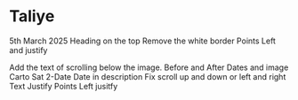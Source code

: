 # Taliye
5th March 2025
Heading on the top
Remove the white border
Points Left and justify




Add the text of scrolling below the image.
Before and After Dates and image Carto Sat 2-Date
Date in description 
Fix scroll up and down or left and right
Text Justify
Points Left jusitfy 

